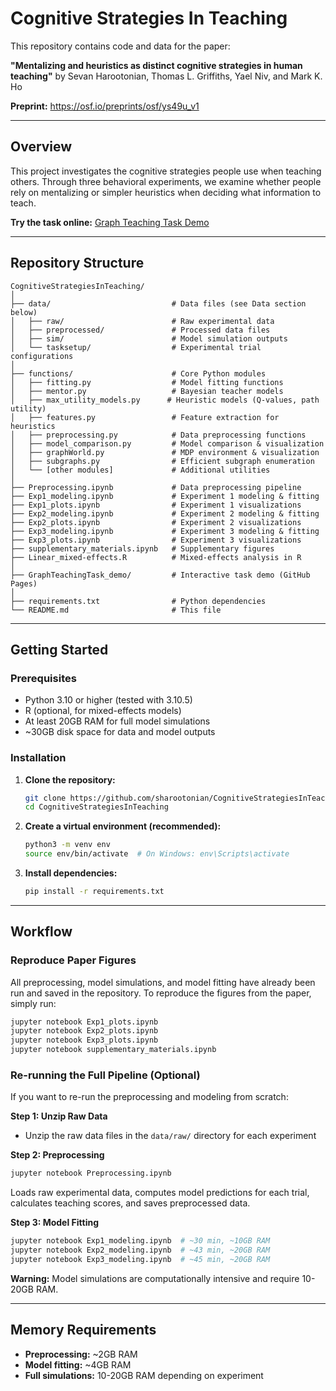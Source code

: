 # Cognitive Strategies In Teaching

This repository contains code and data for the paper:

**"Mentalizing and heuristics as distinct cognitive strategies in human teaching"**
by Sevan Harootonian, Thomas L. Griffiths, Yael Niv, and Mark K. Ho

**Preprint:** https://osf.io/preprints/osf/ys49u_v1

---

## Overview

This project investigates the cognitive strategies people use when teaching others. Through three behavioral experiments, we examine whether people rely on mentalizing or simpler heuristics when deciding what information to teach.

**Try the task online:** [Graph Teaching Task Demo](https://sharootonian.github.io/CognitiveStrategiesInTeaching/)

---

## Repository Structure

```
CognitiveStrategiesInTeaching/
│
├── data/                           # Data files (see Data section below)
│   ├── raw/                        # Raw experimental data
│   ├── preprocessed/               # Processed data files
│   ├── sim/                        # Model simulation outputs
│   └── tasksetup/                  # Experimental trial configurations
│
├── functions/                      # Core Python modules
│   ├── fitting.py                  # Model fitting functions
│   ├── mentor.py                   # Bayesian teacher models
│   ├── max_utility_models.py      # Heuristic models (Q-values, path utility)
│   ├── features.py                 # Feature extraction for heuristics
│   ├── preprocessing.py            # Data preprocessing functions
│   ├── model_comparison.py         # Model comparison & visualization
│   ├── graphWorld.py               # MDP environment & visualization
│   ├── subgraphs.py                # Efficient subgraph enumeration
│   └── [other modules]             # Additional utilities
│
├── Preprocessing.ipynb             # Data preprocessing pipeline
├── Exp1_modeling.ipynb             # Experiment 1 modeling & fitting
├── Exp1_plots.ipynb                # Experiment 1 visualizations
├── Exp2_modeling.ipynb             # Experiment 2 modeling & fitting
├── Exp2_plots.ipynb                # Experiment 2 visualizations
├── Exp3_modeling.ipynb             # Experiment 3 modeling & fitting
├── Exp3_plots.ipynb                # Experiment 3 visualizations
├── supplementary_materials.ipynb   # Supplementary figures
├── Linear_mixed-effects.R          # Mixed-effects analysis in R
│
├── GraphTeachingTask_demo/         # Interactive task demo (GitHub Pages)
│
├── requirements.txt                # Python dependencies
└── README.md                       # This file
```

---

## Getting Started

### Prerequisites

- Python 3.10 or higher (tested with 3.10.5)
- R (optional, for mixed-effects models)
- At least 20GB RAM for full model simulations
- ~30GB disk space for data and model outputs

### Installation

1. **Clone the repository:**
   ```bash
   git clone https://github.com/sharootonian/CognitiveStrategiesInTeaching.git
   cd CognitiveStrategiesInTeaching
   ```

2. **Create a virtual environment (recommended):**
   ```bash
   python3 -m venv env
   source env/bin/activate  # On Windows: env\Scripts\activate
   ```

3. **Install dependencies:**
   ```bash
   pip install -r requirements.txt
   ```

---

## Workflow

### Reproduce Paper Figures

All preprocessing, model simulations, and model fitting have already been run and saved in the repository. To reproduce the figures from the paper, simply run:

```bash
jupyter notebook Exp1_plots.ipynb
jupyter notebook Exp2_plots.ipynb
jupyter notebook Exp3_plots.ipynb
jupyter notebook supplementary_materials.ipynb
```

### Re-running the Full Pipeline (Optional)

If you want to re-run the preprocessing and modeling from scratch:

**Step 1: Unzip Raw Data**
- Unzip the raw data files in the `data/raw/` directory for each experiment

**Step 2: Preprocessing**
```bash
jupyter notebook Preprocessing.ipynb
```
Loads raw experimental data, computes model predictions for each trial, calculates teaching scores, and saves preprocessed data.

**Step 3: Model Fitting**
```bash
jupyter notebook Exp1_modeling.ipynb  # ~30 min, ~10GB RAM
jupyter notebook Exp2_modeling.ipynb  # ~43 min, ~20GB RAM
jupyter notebook Exp3_modeling.ipynb  # ~45 min, ~20GB RAM
```
**Warning:** Model simulations are computationally intensive and require 10-20GB RAM.

---

## Memory Requirements

- **Preprocessing:** ~2GB RAM
- **Model fitting:** ~4GB RAM
- **Full simulations:** 10-20GB RAM depending on experiment

